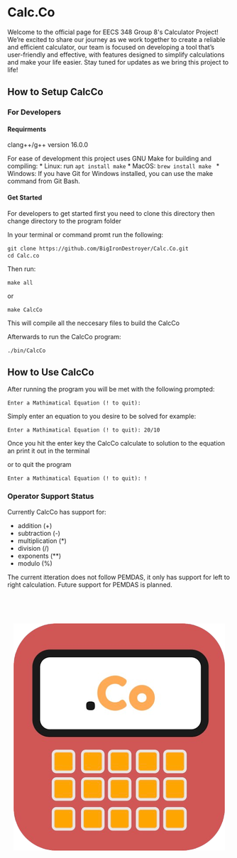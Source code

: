 # Calc.Co
Welcome to the official page for EECS 348 Group 8's Calculator Project! We’re excited to share our journey as we work together to create a reliable and efficient calculator, our team is focused on developing a tool that’s user-friendly and effective, with features designed to simplify calculations and make your life easier. Stay tuned for updates as we bring this project to life!

## How to Setup CalcCo

### For Developers

#### Requirments 

clang++/g++ version 16.0.0

For ease of development this project uses GNU Make for building and compiling:
    * Linux: run ```apt install make```
    * MacOS: ```brew install make ```
    * Windows: If you have Git for Windows installed, you can use the make command from Git Bash.

#### Get Started

For developers to get started first you need to clone this directory then change directory to the program folder

In your terminal or command promt run the following:

```
git clone https://github.com/BigIronDestroyer/Calc.Co.git
cd Calc.co
```

Then run: 
```
make all
``` 

or 

```
make CalcCo
```

This will compile all the neccesary files to build the CalcCo

Afterwards to run the CalcCo program:

```
./bin/CalcCo
```

## How to Use CalcCo
After running the program you will be met with the following prompted:

```
Enter a Mathimatical Equation (! to quit):
```

Simply enter an equation to you desire to be solved for example:

```
Enter a Mathimatical Equation (! to quit): 20/10

```
Once you hit the enter key the CalcCo calculate to solution to the equation an print it out in the terminal

or to quit the program

```
Enter a Mathimatical Equation (! to quit): !
```

### Operator Support Status 
Currently CalcCo has support for:
* addition (+)
* subtraction (-)
* multiplication (*)
* division (/)
* exponents (**)
* modulo (%)

The current itteration does not follow PEMDAS, it only has support for left to right calculation. Future support for PEMDAS is planned.

<br>
<br>
<br>

<p align="center">
<img src="./assets/Logo.png">
</p>
